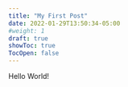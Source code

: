 ```yaml
---
title: "My First Post"
date: 2022-01-29T13:50:34-05:00
#weight: 1
draft: true
showToc: true
TocOpen: false
---
```


Hello World!

